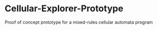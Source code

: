 Cellular-Explorer-Prototype
===========================

Proof of concept prototype for a mixed-rules cellular automata program
